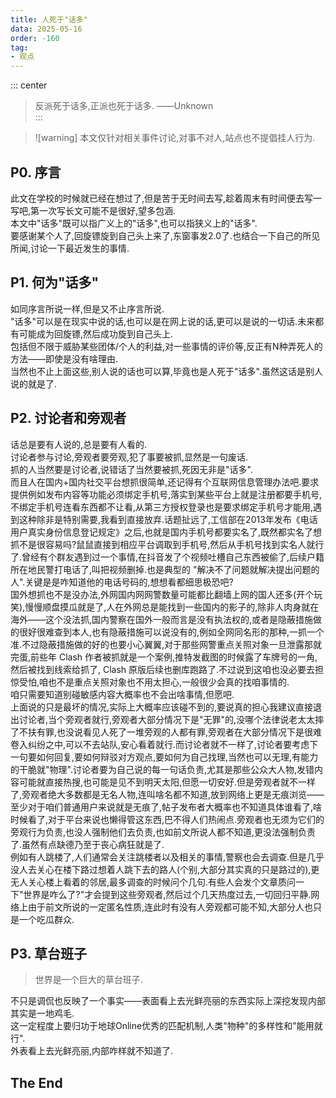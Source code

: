 ```yaml
---
title: 人死于"话多"
data: 2025-05-16
order: -160
tag:
- 观点
---
```


::: center
> 反派死于话多,正派也死于话多. ——Unknown  
:::

> ![warning]
> 本文仅针对相关事件讨论,对事不对人,站点也不提倡挂人行为.

## P0. 序言

此文在学校的时候就已经在想过了,但是苦于无时间去写,趁着周末有时间便去写一写吧,第一次写长文可能不是很好,望多包涵.  
本文中"话多"既可以指广义上的"话多",也可以指狭义上的"话多".  
要感谢某个人了,回旋镖旋到自己头上来了,东窗事发2.0了.也结合一下自己的所见所闻,讨论一下最近发生的事情.  

## P1. 何为"话多"

如同序言所说一样,但是又不止序言所说.  
"话多"可以是在现实中说的话,也可以是在网上说的话,更可以是说的一切话.未来都有可能成为回旋镖,然后成功旋到自己头上.  
包括但不限于威胁某些团体/个人的利益,对一些事情的评价等,反正有N种弄死人的方法——即使是没有啥理由.  
当然也不止上面这些,别人说的话也可以算,毕竟也是人死于"话多".虽然这话是别人说的就是了.    

## P2. 讨论者和旁观者

话总是要有人说的,总是要有人看的.  
讨论者参与讨论,旁观者要旁观,犯了事要被抓,显然是一句废话.  
抓的人当然要是讨论者,说错话了当然要被抓,死因无非是"话多".  
而且人在国内+国内社交平台想抓很简单,还记得有个互联网信息管理办法吧.要求提供例如发布内容等功能必须绑定手机号,落实到某些平台上就是注册都要手机号,不绑定手机号连看东西都不让看,从第三方授权登录也是要求绑定手机号才能用,遇到这种除非是特别需要,我看到直接放弃.话题扯远了,工信部在2013年发布《电话用户真实身份信息登记规定》之后,也就是国内手机号都要实名了,既然都实名了想抓不是很容易吗?鼠鼠直接到相应平台调取到手机号,然后从手机号找到实名人就行了.曾经有个群友遇到过一个事情,在抖音发了个视频吐槽自己东西被偷了,后续户籍所在地民警打电话了,叫把视频删掉.也是典型的 "解决不了问题就解决提出问题的人".关键是是咋知道他的电话号码的,想想看都细思极恐吧?  
国外想抓也不是没办法,外网国内网网警数量可能都比翻墙上网的国人还多(开个玩笑),慢慢顺盘摸瓜就是了,人在外网总是能找到一些国内的影子的,除非人肉身就在海外——这个没法抓,国内警察在国外一般而言是没有执法权的,或者是隐蔽措施做的很好很难查到本人,也有隐蔽措施可以说没有的,例如全网同名形的那种,一抓一个准.不过隐蔽措施做的好的也要小心翼翼,对于那些网警重点关照对象一旦泄露那就完蛋,前些年 Clash 作者被抓就是一个案例,推特发截图的时候露了车牌号的一角,然后被找到线索给抓了, Clash 原版后续也删库跑路了.不过说到这咱也没必要去担惊受怕,咱也不是重点关照对象也不用太担心,一般很少会真的找咱事情的.  
咱只需要知道别碰敏感内容大概率也不会出啥事情,但愿吧.  
上面说的只是最坏的情况,实际上大概率应该碰不到的,要说真的担心我建议直接退出讨论者,当个旁观者就行,旁观者大部分情况下是"无罪"的,没哪个法律说老太太摔了不扶有罪,也没说看见人死了一堆旁观的人都有罪,旁观者在大部分情况下是很难卷入纠纷之中,可以不去站队,安心看着就行.而讨论者就不一样了,讨论者要考虑下一句要如何回复,要如何辩驳对方观点,要如何为自己找理,当然也可以无理,有能力的干脆就"物理".讨论者要为自己说的每一句话负责,尤其是那些公众大人物,发错内容可能就直接热搜,也可能是见不到明天太阳,但愿一切安好.但是旁观者就不一样了,旁观者绝大多数都是无名人物,连叫啥名都不知道,放到网络上更是无痕浏览——至少对于咱们普通用户来说就是无痕了,帖子发布者大概率也不知道具体谁看了,啥时候看了,对于平台来说也懒得管这东西,巴不得人们热闹点.旁观者也无须为它们的旁观行为负责,也没人强制他们去负责,也如前文所说人都不知道,更没法强制负责了.虽然有点缺德乃至于丧心病狂就是了.  
例如有人跳楼了,人们通常会关注跳楼者以及相关的事情,警察也会去调查.但是几乎没人去关心在楼下路过想着人跳下去的路人(个别,大部分其实真的只是路过的),更无人关心楼上看着的邻居,最多调查的时候问个几句.有些人会发个文章质问一下"世界是咋么了?"才会提到这些旁观者,然后过个几天热度过去,一切回归平静.网络上由于前文所说的一定匿名性质,连此时有没有人旁观都可能不知,大部分人也只是一个吃瓜群众.  

## P3. 草台班子

> 世界是一个巨大的草台班子.  

不只是调侃也反映了一个事实——表面看上去光鲜亮丽的东西实际上深挖发现内部其实是一地鸡毛.  
这一定程度上要归功于地球Online优秀的匹配机制,人类"物种"的多样性和"能用就行".  
外表看上去光鲜亮丽,内部咋样就不知道了.  

## The End